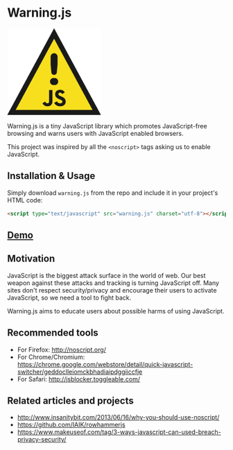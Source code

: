 # Warning.js


<img src="docs/images/warningjs_logo.png" alt="Warning.js Logo" height="200">


Warning.js is a tiny JavaScript library which promotes JavaScript-free browsing and warns users with JavaScript enabled browsers.

This project was inspired by all the `<noscript>` tags asking us to enable JavaScript.


## Installation & Usage

Simply download `warning.js` from the repo and include it in your project's HTML code:

```html
<script type="text/javascript" src="warning.js" charset="utf-8"></script>
```

## [Demo](https://asciimoo.github.io/warning.js/)


## Motivation

JavaScript is the biggest attack surface in the world of web. Our best weapon against these attacks and tracking is turning JavaScript off.
Many sites don't respect security/privacy and encourage their users to activate JavaScript, so we need a tool to fight back.

Warning.js aims to educate users about possible harms of using JavaScript.


## Recommended tools

 - For Firefox: http://noscript.org/
 - For Chrome/Chromium: https://chrome.google.com/webstore/detail/quick-javascript-switcher/geddoclleiomckbhadiaipdggiiccfje
 - For Safari: http://jsblocker.toggleable.com/


## Related articles and projects

 - http://www.insanitybit.com/2013/06/16/why-you-should-use-noscript/
 - https://github.com/IAIK/rowhammerjs
 - https://www.makeuseof.com/tag/3-ways-javascript-can-used-breach-privacy-security/
